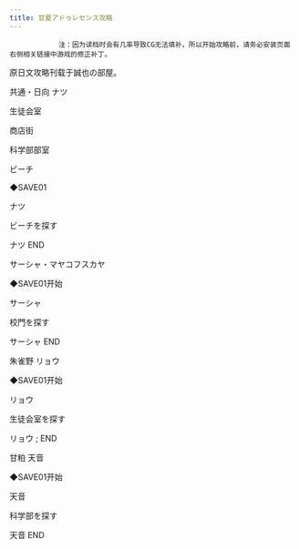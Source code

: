 ```yaml
---
title: 甘夏アドゥレセンス攻略
---
```


                注：因为读档时会有几率导致CG无法填补，所以开始攻略前，请务必安装页面右侧相关链接中游戏的修正补丁。

原日文攻略刊载于誠也の部屋。



共通・日向 ナツ



生徒会室

商店街

科学部部室

ビーチ

◆SAVE01

ナツ

ビーチを探す



ナツ END



サーシャ・マヤコフスカヤ



◆SAVE01开始

サーシャ

校門を探す



サーシャ END



朱雀野 リョウ



◆SAVE01开始

リョウ

生徒会室を探す



リョウ ; END



甘粕 天音



◆SAVE01开始

天音

科学部を探す



天音 END


              
